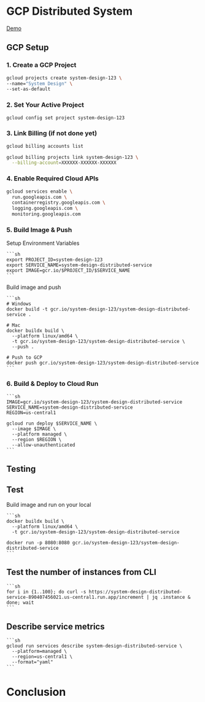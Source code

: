 # GCP Distributed System

[Demo](https://system-design-distributed-service-890407456021.us-central1.run.app/increment)

## GCP Setup

### 1. Create a GCP Project

```sh
gcloud projects create system-design-123 \
--name="System Design" \
--set-as-default
```

### 2. Set Your Active Project

```sh
gcloud config set project system-design-123
```

### 3. Link Billing (if not done yet)

```sh
gcloud billing accounts list
```

```sh
gcloud billing projects link system-design-123 \
  --billing-account=XXXXXX-XXXXXX-XXXXXX
```

### 4. Enable Required Cloud APIs

```sh
gcloud services enable \
  run.googleapis.com \
  containerregistry.googleapis.com \
  logging.googleapis.com \
  monitoring.googleapis.com
```

### 5. Build Image & Push

Setup Environment Variables

    ```sh
    export PROJECT_ID=system-design-123
    export SERVICE_NAME=system-design-distributed-service
    export IMAGE=gcr.io/$PROJECT_ID/$SERVICE_NAME
    ```

Build image and push

    ```sh
    # Windows
    docker build -t gcr.io/system-design-123/system-design-distributed-service .

    # Mac
    docker buildx build \
      --platform linux/amd64 \
      -t gcr.io/system-design-123/system-design-distributed-service \
      --push .

    # Push to GCP
    docker push gcr.io/system-design-123/system-design-distributed-service
    ```

### 6. Build & Deploy to Cloud Run

    ```sh
    IMAGE=gcr.io/system-design-123/system-design-distributed-service
    SERVICE_NAME=system-design-distributed-service
    REGION=us-central1

    gcloud run deploy $SERVICE_NAME \
      --image $IMAGE \
      --platform managed \
      --region $REGION \
      --allow-unauthenticated
    ```

## Testing

## Test

Build image and run on your local

    ```sh
    docker buildx build \
      --platform linux/amd64 \
      -t gcr.io/system-design-123/system-design-distributed-service

    docker run -p 8080:8080 gcr.io/system-design-123/system-design-distributed-service
    ```

## Test the number of instances from CLI

    ```sh
    for i in {1..100}; do curl -s https://system-design-distributed-service-890407456021.us-central1.run.app/increment | jq .instance & done; wait
    ```

## Describe service metrics

    ```sh
    gcloud run services describe system-design-distributed-service \
      --platform=managed \
      --region=us-central1 \
      --format="yaml"
    ```

# Conclusion
